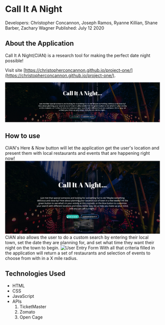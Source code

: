 # Call It A Night
Developers: Christopher Concannon, Joseph Ramos, Ryanne Killian, Shane Barber, Zachary Wagner
Published: July 12 2020

## About the Application
Call It A Night(CIAN) is a research tool for making the perfect date night possible!

Visit site [https://christopherconcannon.github.io/project-one/](https://christopherconcannon.github.io/project-one/).

![Call It a Night landing page](./assets/images/screenshot.png)

## How to use
CIAN's Here & Now button will let the application get the user's location and present them with local restaurants and events that are happening right now!
![Here & Now Entry](./assets/images/HereNow.jpg)
CIAN also allows the user to do a custom search by entering their local town, set the date they are planning for, and set what time they want their night on the town to begin.
![User Entry Form](./assets/images/FormEntry.jpg)
With all that criteria filled in the application will return a set of restaurants and selection of events to choose from with in a X mile radius.

## Technologies Used
- HTML
- CSS
- JavaScript
- APIs
    1. TicketMaster
    2. Zomato
    3. Open Cage



